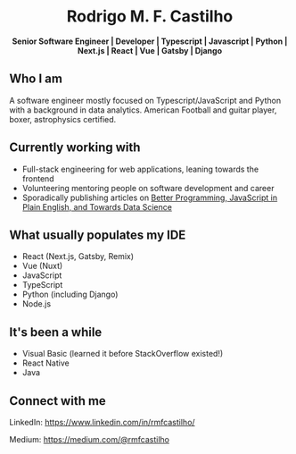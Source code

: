 # <center>Rodrigo M. F. Castilho</center>
<center><b><span style="fontsize: 4em">Senior Software Engineer | Developer | Typescript | Javascript | Python | Next.js | React | Vue | Gatsby | Django</span></center></b>

## Who I am
A software engineer mostly focused on Typescript/JavaScript and Python with a background in data analytics. American Football and guitar player, boxer, astrophysics certified.

## Currently working with
- Full-stack engineering for web applications, leaning towards the frontend
- Volunteering mentoring people on software development and career
- Sporadically publishing articles on [Better Programming, JavaScript in Plain English, and Towards Data Science](https://rmfcastilho.medium.com/)

## What usually populates my IDE
- React (Next.js, Gatsby, Remix)
- Vue (Nuxt)
- JavaScript
- TypeScript
- Python (including Django)
- Node.js

## It's been a while
- Visual Basic (learned it before StackOverflow existed!)
- React Native
- Java

## Connect with me
LinkedIn: https://www.linkedin.com/in/rmfcastilho/

Medium: https://medium.com/@rmfcastilho

